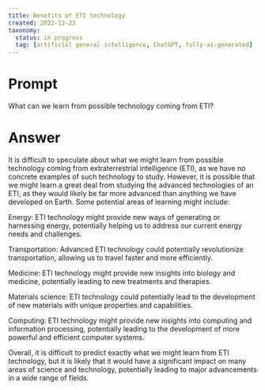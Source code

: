 ```yaml
---
title: Benefits of ETI technology
created: 2022-12-22
taxonomy:
  status: in progress
  tag: [artificial general intelligence, ChatGPT, fully-ai-generated]
---
```


# Prompt

What can we learn from possible technology coming from ETI?

# Answer

It is difficult to speculate about what we might learn from possible technology coming from extraterrestrial intelligence (ETI), as we have no concrete examples of such technology to study. However, it is possible that we might learn a great deal from studying the advanced technologies of an ETI, as they would likely be far more advanced than anything we have developed on Earth. Some potential areas of learning might include:

Energy: ETI technology might provide new ways of generating or harnessing energy, potentially helping us to address our current energy needs and challenges.

Transportation: Advanced ETI technology could potentially revolutionize transportation, allowing us to travel faster and more efficiently.

Medicine: ETI technology might provide new insights into biology and medicine, potentially leading to new treatments and therapies.

Materials science: ETI technology could potentially lead to the development of new materials with unique properties and capabilities.

Computing: ETI technology might provide new insights into computing and information processing, potentially leading to the development of more powerful and efficient computer systems.

Overall, it is difficult to predict exactly what we might learn from ETI technology, but it is likely that it would have a significant impact on many areas of science and technology, potentially leading to major advancements in a wide range of fields.
